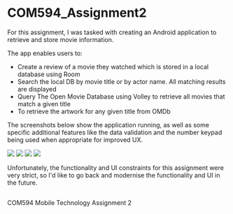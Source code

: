 # COM594_Assignment2

For this assignment, I was tasked with creating an Android application to retrieve and store movie information.

The app enables users to:
<ul>
  <li>Create a review of a movie they watched which is stored in a local database using Room</li>
  <li>Search the local DB by movie title or by actor name. All matching results are displayed</li>
  <li>Query The Open Movie Database using Volley to retrieve all movies that match a given title</li>
  <li>To retrieve the artwork for any given title from OMDb</li>
</ul>

The screenshots below show the application running, as well as some specific additional features like the data validation and the number keypad being used when appropriate for improved UX.

<img src="https://github-production-user-asset-6210df.s3.amazonaws.com/56891175/272118129-4428a632-9d0f-41d8-9cf0-6c85d34cdd60.png">

<img src="https://github-production-user-asset-6210df.s3.amazonaws.com/56891175/272118157-b6626406-7f60-49dc-9d15-3300cd4858b7.png">

<img src="https://github-production-user-asset-6210df.s3.amazonaws.com/56891175/272118171-f406656d-60ab-48f3-994d-adf54f8759c4.png">

<img src="https://github-production-user-asset-6210df.s3.amazonaws.com/56891175/272118195-0fda1d19-5e4e-4ee2-9747-ef73ff09078d.png">

Unfortunately, the functionality and UI constraints for this assignment were very strict, so I'd like to go back and modernise the functionality and UI in the future. 

##
COM594 Mobile Technology Assignment 2
